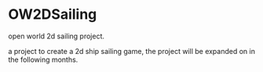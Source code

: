 # OW2DSailing
open world 2d sailing project.

a project to create a 2d ship sailing game, the project will be expanded on in the following months.
